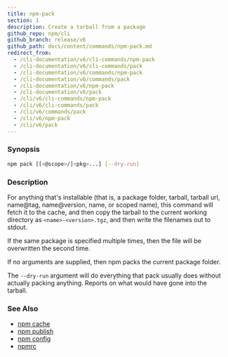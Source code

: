```yaml
---
title: npm-pack
section: 1
description: Create a tarball from a package
github_repo: npm/cli
github_branch: release/v6
github_path: docs/content/commands/npm-pack.md
redirect_from:
  - /cli-documentation/v6/cli-commands/npm-pack
  - /cli-documentation/v6/cli-commands/pack
  - /cli-documentation/v6/commands/npm-pack
  - /cli-documentation/v6/commands/pack
  - /cli-documentation/v6/npm-pack
  - /cli-documentation/v6/pack
  - /cli/v6/cli-commands/npm-pack
  - /cli/v6/cli-commands/pack
  - /cli/v6/commands/pack
  - /cli/v6/npm-pack
  - /cli/v6/pack
---
```


### Synopsis

```bash
npm pack [[<@scope>/]<pkg>...] [--dry-run]
```

### Description

For anything that's installable (that is, a package folder, tarball,
tarball url, name@tag, name@version, name, or scoped name), this
command will fetch it to the cache, and then copy the tarball to the
current working directory as `<name>-<version>.tgz`, and then write
the filenames out to stdout.

If the same package is specified multiple times, then the file will be
overwritten the second time.

If no arguments are supplied, then npm packs the current package folder.

The `--dry-run` argument will do everything that pack usually does without
actually packing anything. Reports on what would have gone into the tarball.

### See Also

* [npm cache](/cli/v6/commands/npm-cache)
* [npm publish](/cli/v6/commands/npm-publish)
* [npm config](/cli/v6/commands/npm-config)
* [npmrc](/cli/v6/configuring-npm/npmrc)
